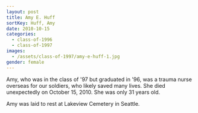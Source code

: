 ```yaml
---
layout: post
title: Amy E. Huff
sortKey: Huff, Amy
date: 2010-10-15
categories:
  - class-of-1996
  - class-of-1997
images:
  - /assets/class-of-1997/amy-e-huff-1.jpg
gender: female
---
```

Amy, who was in the class of '97 but graduated in '96, was a trauma nurse overseas for our soldiers, who likely saved many lives. She died unexpectedly on October 15, 2010. She was only 31 years old.

Amy was laid to rest at Lakeview Cemetery in Seattle.